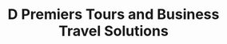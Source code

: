 ---
title: "D Premiers Tours and Business Travel Solutions"
url: /karachi/d-premiers-tours-and-business-travel-solutions/
shop: travel agency
---